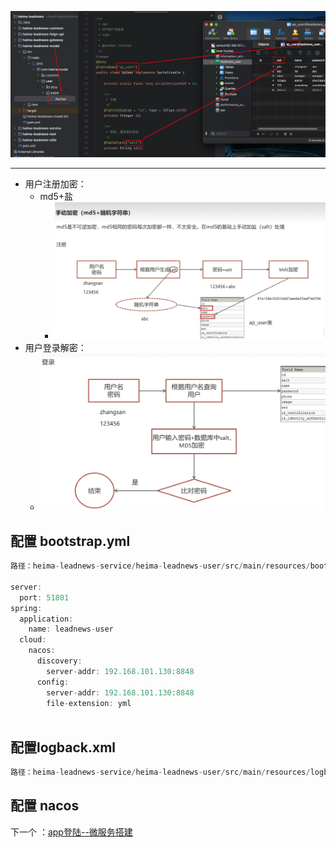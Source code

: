 
![Pasted image 20231104134331](BEFORE/附件/Pasted%20image%2020231104134331.png)

-------
- 用户注册加密：
	- md5+盐
		- ![Pasted image 20231104134628](BEFORE/附件/Pasted%20image%2020231104134628.png)
- 用户登录解密：
	- ![Pasted image 20231104134818](BEFORE/附件/Pasted%20image%2020231104134818.png)
## 配置 bootstrap.yml
```java
路径：heima-leadnews-service/heima-leadnews-user/src/main/resources/bootstrap.yml

server:
  port: 51801
spring:
  application:
    name: leadnews-user
  cloud:
    nacos:
      discovery:
        server-addr: 192.168.101.130:8848
      config:
        server-addr: 192.168.101.130:8848
        file-extension: yml
    
```

## 配置logback.xml
```java
路径：heima-leadnews-service/heima-leadnews-user/src/main/resources/logback.xml
```

## 配置 nacos

下一个 ：[app登陆--微服务搭建](课程&笔记/技术栈/黑马/黑马头条/resource/app登陆--微服务搭建.md)
